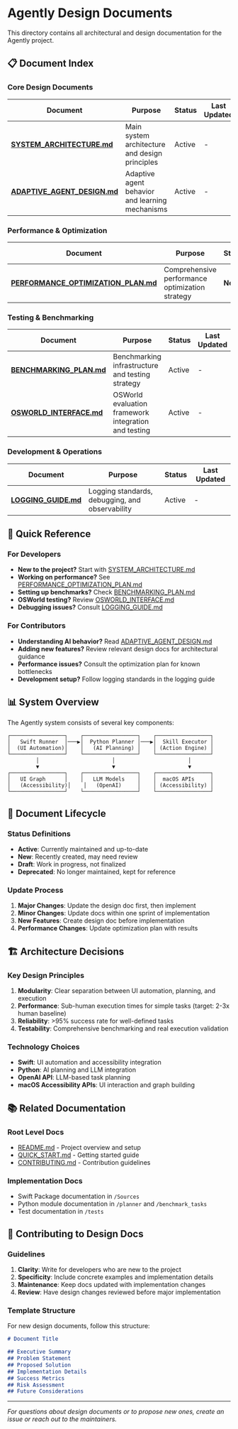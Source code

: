 # Agently Design Documents

This directory contains all architectural and design documentation for the Agently project.

## 📋 Document Index

### Core Design Documents

| Document | Purpose | Status | Last Updated |
|----------|---------|--------|--------------|
| [**SYSTEM_ARCHITECTURE.md**](./SYSTEM_ARCHITECTURE.md) | Main system architecture and design principles | Active | - |
| [**ADAPTIVE_AGENT_DESIGN.md**](./ADAPTIVE_AGENT_DESIGN.md) | Adaptive agent behavior and learning mechanisms | Active | - |

### Performance & Optimization

| Document | Purpose | Status | Last Updated |
|----------|---------|--------|--------------|
| [**PERFORMANCE_OPTIMIZATION_PLAN.md**](./PERFORMANCE_OPTIMIZATION_PLAN.md) | Comprehensive performance optimization strategy | **New** | 2025-08-12 |

### Testing & Benchmarking

| Document | Purpose | Status | Last Updated |
|----------|---------|--------|--------------|
| [**BENCHMARKING_PLAN.md**](./BENCHMARKING_PLAN.md) | Benchmarking infrastructure and testing strategy | Active | - |
| [**OSWORLD_INTERFACE.md**](./OSWORLD_INTERFACE.md) | OSWorld evaluation framework integration and testing | Active | - |

### Development & Operations

| Document | Purpose | Status | Last Updated |
|----------|---------|--------|--------------|
| [**LOGGING_GUIDE.md**](./LOGGING_GUIDE.md) | Logging standards, debugging, and observability | Active | - |

## 🎯 Quick Reference

### For Developers
- **New to the project?** Start with [SYSTEM_ARCHITECTURE.md](./SYSTEM_ARCHITECTURE.md)
- **Working on performance?** See [PERFORMANCE_OPTIMIZATION_PLAN.md](./PERFORMANCE_OPTIMIZATION_PLAN.md)
- **Setting up benchmarks?** Check [BENCHMARKING_PLAN.md](./BENCHMARKING_PLAN.md)
- **OSWorld testing?** Review [OSWORLD_INTERFACE.md](./OSWORLD_INTERFACE.md)
- **Debugging issues?** Consult [LOGGING_GUIDE.md](./LOGGING_GUIDE.md)

### For Contributors
- **Understanding AI behavior?** Read [ADAPTIVE_AGENT_DESIGN.md](./ADAPTIVE_AGENT_DESIGN.md)
- **Adding new features?** Review relevant design docs for architectural guidance
- **Performance issues?** Consult the optimization plan for known bottlenecks
- **Development setup?** Follow logging standards in the logging guide

## 📊 System Overview

The Agently system consists of several key components:

```
┌─────────────────┐    ┌─────────────────┐    ┌─────────────────┐
│   Swift Runner  │───▶│  Python Planner │───▶│  Skill Executor │
│  (UI Automation)│    │   (AI Planning) │    │ (Action Engine) │
└─────────────────┘    └─────────────────┘    └─────────────────┘
         │                       │                       │
         ▼                       ▼                       ▼
┌─────────────────┐    ┌─────────────────┐    ┌─────────────────┐
│   UI Graph      │    │   LLM Models    │    │  macOS APIs     │
│   (Accessibility)│    │   (OpenAI)     │    │ (Accessibility) │
└─────────────────┘    └─────────────────┘    └─────────────────┘
```

## 🔄 Document Lifecycle

### Status Definitions
- **Active**: Currently maintained and up-to-date
- **New**: Recently created, may need review
- **Draft**: Work in progress, not finalized
- **Deprecated**: No longer maintained, kept for reference

### Update Process
1. **Major Changes**: Update the design doc first, then implement
2. **Minor Changes**: Update docs within one sprint of implementation
3. **New Features**: Create design doc before implementation
4. **Performance Changes**: Update optimization plan with results

## 🏗️ Architecture Decisions

### Key Design Principles
1. **Modularity**: Clear separation between UI automation, planning, and execution
2. **Performance**: Sub-human execution times for simple tasks (target: 2-3x human baseline)
3. **Reliability**: >95% success rate for well-defined tasks
4. **Testability**: Comprehensive benchmarking and real execution validation

### Technology Choices
- **Swift**: UI automation and accessibility integration
- **Python**: AI planning and LLM integration  
- **OpenAI API**: LLM-based task planning
- **macOS Accessibility APIs**: UI interaction and graph building

## 📚 Related Documentation

### Root Level Docs
- [README.md](../../README.md) - Project overview and setup
- [QUICK_START.md](../../QUICK_START.md) - Getting started guide
- [CONTRIBUTING.md](../../CONTRIBUTING.md) - Contribution guidelines

### Implementation Docs
- Swift Package documentation in `/Sources`
- Python module documentation in `/planner` and `/benchmark_tasks`
- Test documentation in `/tests`

## 🤝 Contributing to Design Docs

### Guidelines
1. **Clarity**: Write for developers who are new to the project
2. **Specificity**: Include concrete examples and implementation details
3. **Maintenance**: Keep docs updated with implementation changes
4. **Review**: Have design changes reviewed before major implementation

### Template Structure
For new design documents, follow this structure:
```markdown
# Document Title

## Executive Summary
## Problem Statement  
## Proposed Solution
## Implementation Details
## Success Metrics
## Risk Assessment
## Future Considerations
```

---

*For questions about design documents or to propose new ones, create an issue or reach out to the maintainers.*

